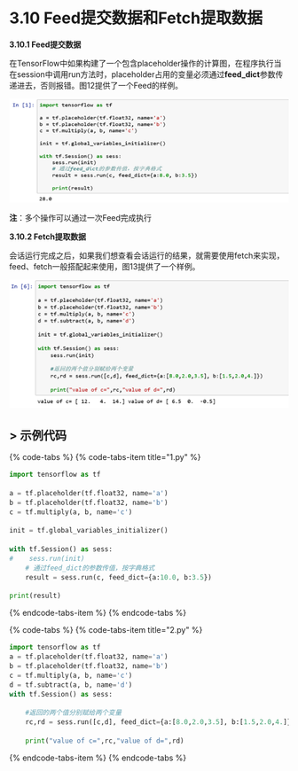 # 3.10    Feed提交数据和Fetch提取数据

**3.10.1 Feed提交数据**

在TensorFlow中如果构建了一个包含placeholder操作的计算图，在程序执行当在session中调用run方法时，placeholder占用的变量必须通过**feed\_dict**参数传递进去，否则报错。图12提供了一个Feed的样例。

![&#x56FE;3-12 Feed&#x63D0;&#x4EA4;&#x6570;&#x636E;](../../.gitbook/assets/image%20%2885%29.png)

**注**：多个操作可以通过一次Feed完成执行

**3.10.2 Fetch提取数据**

会话运行完成之后，如果我们想查看会话运行的结果，就需要使用fetch来实现，feed、fetch一般搭配起来使用，图13提供了一个样例。

![&#x56FE;3-13 Fetch&#x63D0;&#x53D6;&#x6570;&#x636E;](../../.gitbook/assets/image%20%28304%29.png)

## &gt; 示例代码 <a id="shi-li-dai-ma"></a>

{% code-tabs %}
{% code-tabs-item title="1.py" %}
```python
import tensorflow as tf

a = tf.placeholder(tf.float32, name='a')
b = tf.placeholder(tf.float32, name='b')
c = tf.multiply(a, b, name='c')

init = tf.global_variables_initializer()

with tf.Session() as sess:
#    sess.run(init)
    # 通过feed_dict的参数传值，按字典格式
    result = sess.run(c, feed_dict={a:10.0, b:3.5})
    
print(result)
```
{% endcode-tabs-item %}
{% endcode-tabs %}

{% code-tabs %}
{% code-tabs-item title="2.py" %}
```python
import tensorflow as tf
a = tf.placeholder(tf.float32, name='a')
b = tf.placeholder(tf.float32, name='b')
c = tf.multiply(a, b, name='c')
d = tf.subtract(a, b, name='d')
with tf.Session() as sess:
    
    #返回的两个值分别赋给两个变量
    rc,rd = sess.run([c,d], feed_dict={a:[8.0,2.0,3.5], b:[1.5,2.0,4.]})
    
    print("value of c=",rc,"value of d=",rd)
```
{% endcode-tabs-item %}
{% endcode-tabs %}

